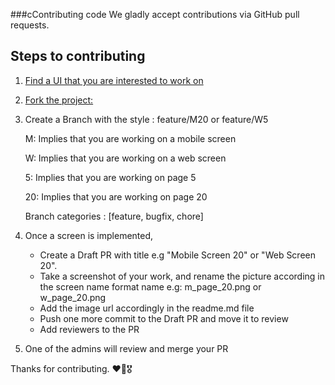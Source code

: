 ###cContributing code
We gladly accept contributions via GitHub pull requests.


## Steps to contributing

1. [Find a UI that you are interested to work on](https://www.figma.com/file/7EqcVT2IhdPRsvbn4EY5TM/flutter_ui_kit_obkm?node-id=0%3A1)

2. [Fork the project:](https://github.com/bukunmialuko/flutter_ui_kit_obkm.git)

3. Create a Branch with the style :
   feature/M20 
   or 
   feature/W5

    M: Implies that you are working on a mobile screen

    W: Implies that you are working on a web screen

    5: Implies that you are working on page 5

    20: Implies that you are working on page 20

    Branch categories : [feature, bugfix, chore]

4. Once a screen is implemented, 
   - Create a Draft PR with title e.g "Mobile Screen 20" or "Web Screen 20". 
   - Take a screenshot of your work, and rename the picture according in the screen name format name 
     e.g:
         m_page_20.png 
         or
         w_page_20.png
   - Add the image url accordingly in the readme.md file
   - Push one more commit to the Draft PR and move it to review
   - Add reviewers to the PR
   
5. One of the admins will review and merge your PR

Thanks for contributing. ❤️🫡🎖️
